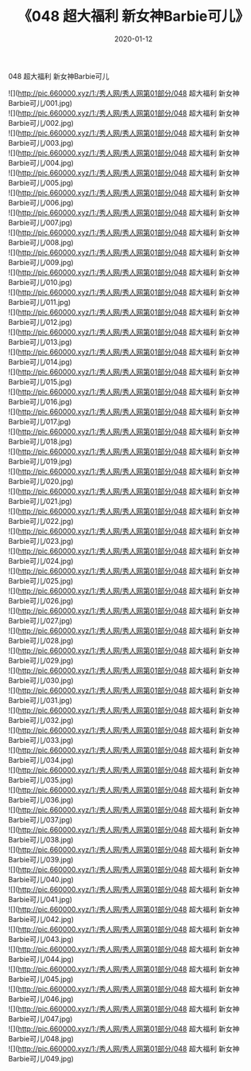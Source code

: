 ﻿---
layout: post
title:  《048 超大福利 新女神Barbie可儿》
date:   2020-01-12
img: http://pic.660000.xyz/1:/秀人网/秀人网第01部分/048 超大福利 新女神Barbie可儿/000.jpg
categories: [美女, 清纯, 唯美]
---

048 超大福利 新女神Barbie可儿

  ![](http://pic.660000.xyz/1:/秀人网/秀人网第01部分/048 超大福利 新女神Barbie可儿/001.jpg) <br> ![](http://pic.660000.xyz/1:/秀人网/秀人网第01部分/048 超大福利 新女神Barbie可儿/002.jpg) <br> ![](http://pic.660000.xyz/1:/秀人网/秀人网第01部分/048 超大福利 新女神Barbie可儿/003.jpg) <br> ![](http://pic.660000.xyz/1:/秀人网/秀人网第01部分/048 超大福利 新女神Barbie可儿/004.jpg) <br> ![](http://pic.660000.xyz/1:/秀人网/秀人网第01部分/048 超大福利 新女神Barbie可儿/005.jpg) <br> ![](http://pic.660000.xyz/1:/秀人网/秀人网第01部分/048 超大福利 新女神Barbie可儿/006.jpg) <br> ![](http://pic.660000.xyz/1:/秀人网/秀人网第01部分/048 超大福利 新女神Barbie可儿/007.jpg) <br> ![](http://pic.660000.xyz/1:/秀人网/秀人网第01部分/048 超大福利 新女神Barbie可儿/008.jpg) <br> ![](http://pic.660000.xyz/1:/秀人网/秀人网第01部分/048 超大福利 新女神Barbie可儿/009.jpg) <br> ![](http://pic.660000.xyz/1:/秀人网/秀人网第01部分/048 超大福利 新女神Barbie可儿/010.jpg) <br> ![](http://pic.660000.xyz/1:/秀人网/秀人网第01部分/048 超大福利 新女神Barbie可儿/011.jpg) <br> ![](http://pic.660000.xyz/1:/秀人网/秀人网第01部分/048 超大福利 新女神Barbie可儿/012.jpg) <br> ![](http://pic.660000.xyz/1:/秀人网/秀人网第01部分/048 超大福利 新女神Barbie可儿/013.jpg) <br> ![](http://pic.660000.xyz/1:/秀人网/秀人网第01部分/048 超大福利 新女神Barbie可儿/014.jpg) <br> ![](http://pic.660000.xyz/1:/秀人网/秀人网第01部分/048 超大福利 新女神Barbie可儿/015.jpg) <br> ![](http://pic.660000.xyz/1:/秀人网/秀人网第01部分/048 超大福利 新女神Barbie可儿/016.jpg) <br> ![](http://pic.660000.xyz/1:/秀人网/秀人网第01部分/048 超大福利 新女神Barbie可儿/017.jpg) <br> ![](http://pic.660000.xyz/1:/秀人网/秀人网第01部分/048 超大福利 新女神Barbie可儿/018.jpg) <br> ![](http://pic.660000.xyz/1:/秀人网/秀人网第01部分/048 超大福利 新女神Barbie可儿/019.jpg) <br> ![](http://pic.660000.xyz/1:/秀人网/秀人网第01部分/048 超大福利 新女神Barbie可儿/020.jpg) <br> ![](http://pic.660000.xyz/1:/秀人网/秀人网第01部分/048 超大福利 新女神Barbie可儿/021.jpg) <br> ![](http://pic.660000.xyz/1:/秀人网/秀人网第01部分/048 超大福利 新女神Barbie可儿/022.jpg) <br> ![](http://pic.660000.xyz/1:/秀人网/秀人网第01部分/048 超大福利 新女神Barbie可儿/023.jpg) <br> ![](http://pic.660000.xyz/1:/秀人网/秀人网第01部分/048 超大福利 新女神Barbie可儿/024.jpg) <br> ![](http://pic.660000.xyz/1:/秀人网/秀人网第01部分/048 超大福利 新女神Barbie可儿/025.jpg) <br> ![](http://pic.660000.xyz/1:/秀人网/秀人网第01部分/048 超大福利 新女神Barbie可儿/026.jpg) <br> ![](http://pic.660000.xyz/1:/秀人网/秀人网第01部分/048 超大福利 新女神Barbie可儿/027.jpg) <br> ![](http://pic.660000.xyz/1:/秀人网/秀人网第01部分/048 超大福利 新女神Barbie可儿/028.jpg) <br> ![](http://pic.660000.xyz/1:/秀人网/秀人网第01部分/048 超大福利 新女神Barbie可儿/029.jpg) <br> ![](http://pic.660000.xyz/1:/秀人网/秀人网第01部分/048 超大福利 新女神Barbie可儿/030.jpg) <br> ![](http://pic.660000.xyz/1:/秀人网/秀人网第01部分/048 超大福利 新女神Barbie可儿/031.jpg) <br> ![](http://pic.660000.xyz/1:/秀人网/秀人网第01部分/048 超大福利 新女神Barbie可儿/032.jpg) <br> ![](http://pic.660000.xyz/1:/秀人网/秀人网第01部分/048 超大福利 新女神Barbie可儿/033.jpg) <br> ![](http://pic.660000.xyz/1:/秀人网/秀人网第01部分/048 超大福利 新女神Barbie可儿/034.jpg) <br> ![](http://pic.660000.xyz/1:/秀人网/秀人网第01部分/048 超大福利 新女神Barbie可儿/035.jpg) <br> ![](http://pic.660000.xyz/1:/秀人网/秀人网第01部分/048 超大福利 新女神Barbie可儿/036.jpg) <br> ![](http://pic.660000.xyz/1:/秀人网/秀人网第01部分/048 超大福利 新女神Barbie可儿/037.jpg) <br> ![](http://pic.660000.xyz/1:/秀人网/秀人网第01部分/048 超大福利 新女神Barbie可儿/038.jpg) <br> ![](http://pic.660000.xyz/1:/秀人网/秀人网第01部分/048 超大福利 新女神Barbie可儿/039.jpg) <br> ![](http://pic.660000.xyz/1:/秀人网/秀人网第01部分/048 超大福利 新女神Barbie可儿/040.jpg) <br> ![](http://pic.660000.xyz/1:/秀人网/秀人网第01部分/048 超大福利 新女神Barbie可儿/041.jpg) <br> ![](http://pic.660000.xyz/1:/秀人网/秀人网第01部分/048 超大福利 新女神Barbie可儿/042.jpg) <br> ![](http://pic.660000.xyz/1:/秀人网/秀人网第01部分/048 超大福利 新女神Barbie可儿/043.jpg) <br> ![](http://pic.660000.xyz/1:/秀人网/秀人网第01部分/048 超大福利 新女神Barbie可儿/044.jpg) <br> ![](http://pic.660000.xyz/1:/秀人网/秀人网第01部分/048 超大福利 新女神Barbie可儿/045.jpg) <br> ![](http://pic.660000.xyz/1:/秀人网/秀人网第01部分/048 超大福利 新女神Barbie可儿/046.jpg) <br> ![](http://pic.660000.xyz/1:/秀人网/秀人网第01部分/048 超大福利 新女神Barbie可儿/047.jpg) <br> ![](http://pic.660000.xyz/1:/秀人网/秀人网第01部分/048 超大福利 新女神Barbie可儿/048.jpg) <br> ![](http://pic.660000.xyz/1:/秀人网/秀人网第01部分/048 超大福利 新女神Barbie可儿/049.jpg) <br>
